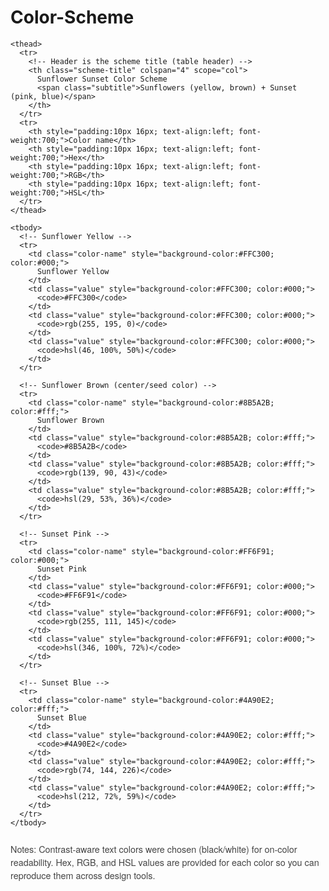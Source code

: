 # Color-Scheme
<!doctype html>
<html lang="en">
<head>
  <meta charset="utf-8" />
  <meta name="viewport" content="width=device-width,initial-scale=1" />
  <title>Sunflower Sunset Color Scheme</title>
  <style>
    :root{
      --name-font: Georgia, "Times New Roman", serif;       /* used for color names */
      --value-font: "Helvetica Neue", Helvetica, Arial, sans-serif; /* used for hex/rgb/hsl values */
    }

    body{
      margin: 24px;
      font-family: var(--value-font);
      background: linear-gradient(180deg, #fffaf0, #ffeef8);
      color: #222;
    }

    table.color-table{
      width: 100%;
      max-width: 900px;
      border-collapse: collapse;
      box-shadow: 0 6px 18px rgba(0,0,0,0.08);
      margin: 0 auto;
      border-radius: 8px;
      overflow: hidden;
    }

    /* Header: the color scheme title (uses fonts from other text in the table) */
    thead th.scheme-title{
      background: linear-gradient(90deg, rgba(255,195,0,0.95), rgba(74,144,226,0.95));
      color: #fff;
      text-align: left;
      padding: 18px 20px;
      font-size: 1.15rem;
      /* header uses both fonts used elsewhere (one or more font styles from table text) */
      font-family: var(--name-font), var(--value-font);
      font-weight: 700;
      letter-spacing: 0.2px;
    }

    thead th.scheme-title span.subtitle{
      display:block;
      font-weight:400;
      font-size:0.85rem;
      opacity:0.95;
      margin-top:6px;
      font-family: var(--value-font);
    }

    thead th:not(.scheme-title){
      padding: 12px 14px;
      text-align: left;
    }

    tbody td{
      padding: 14px 16px;
      border-right: 1px solid rgba(255,255,255,0.06);
      vertical-align: middle;
      font-size: 0.95rem;
    }

    /* Column widths */
    col.name { width: 25%; }
    col.hex  { width: 25%; }
    col.rgb  { width: 25%; }
    col.hsl  { width: 25%; }

    /* Color name text style */
    td.color-name{
      font-family: var(--name-font);
      font-weight: 600;
      font-size: 1rem;
      text-shadow: 0 1px 0 rgba(255,255,255,0.12);
    }

    /* Values use the value font */
    td.value{
      font-family: var(--value-font);
      font-weight: 500;
      font-size: 0.92rem;
      opacity: 0.98;
    }

    /* Make sure table cells don't wrap color codes awkwardly */
    td.value code{
      white-space:nowrap;
      font-family: Menlo, Monaco, Consolas, "Courier New", monospace;
      background: rgba(255,255,255,0.06);
      padding: 2px 6px;
      border-radius: 4px;
      display:inline-block;
    }

    /* Small caption area under the table for notes */
    .note{
      max-width:900px;
      margin: 10px auto 0;
      font-size:0.9rem;
      color:#444;
      text-align:left;
      font-family:var(--value-font);
    }

    /* Responsive */
    @media (max-width:640px){
      thead th.scheme-title{ font-size:1rem; padding:14px; }
      tbody td{ padding:12px; font-size:0.92rem; }
    }
  </style>
</head>
<body>

  <table class="color-table" aria-describedby="scheme-note" role="table">
    <colgroup>
      <col class="name" />
      <col class="hex" />
      <col class="rgb" />
      <col class="hsl" />
    </colgroup>

    <thead>
      <tr>
        <!-- Header is the scheme title (table header) -->
        <th class="scheme-title" colspan="4" scope="col">
          Sunflower Sunset Color Scheme
          <span class="subtitle">Sunflowers (yellow, brown) + Sunset (pink, blue)</span>
        </th>
      </tr>
      <tr>
        <th style="padding:10px 16px; text-align:left; font-weight:700;">Color name</th>
        <th style="padding:10px 16px; text-align:left; font-weight:700;">Hex</th>
        <th style="padding:10px 16px; text-align:left; font-weight:700;">RGB</th>
        <th style="padding:10px 16px; text-align:left; font-weight:700;">HSL</th>
      </tr>
    </thead>

    <tbody>
      <!-- Sunflower Yellow -->
      <tr>
        <td class="color-name" style="background-color:#FFC300; color:#000;">
          Sunflower Yellow
        </td>
        <td class="value" style="background-color:#FFC300; color:#000;">
          <code>#FFC300</code>
        </td>
        <td class="value" style="background-color:#FFC300; color:#000;">
          <code>rgb(255, 195, 0)</code>
        </td>
        <td class="value" style="background-color:#FFC300; color:#000;">
          <code>hsl(46, 100%, 50%)</code>
        </td>
      </tr>

      <!-- Sunflower Brown (center/seed color) -->
      <tr>
        <td class="color-name" style="background-color:#8B5A2B; color:#fff;">
          Sunflower Brown
        </td>
        <td class="value" style="background-color:#8B5A2B; color:#fff;">
          <code>#8B5A2B</code>
        </td>
        <td class="value" style="background-color:#8B5A2B; color:#fff;">
          <code>rgb(139, 90, 43)</code>
        </td>
        <td class="value" style="background-color:#8B5A2B; color:#fff;">
          <code>hsl(29, 53%, 36%)</code>
        </td>
      </tr>

      <!-- Sunset Pink -->
      <tr>
        <td class="color-name" style="background-color:#FF6F91; color:#000;">
          Sunset Pink
        </td>
        <td class="value" style="background-color:#FF6F91; color:#000;">
          <code>#FF6F91</code>
        </td>
        <td class="value" style="background-color:#FF6F91; color:#000;">
          <code>rgb(255, 111, 145)</code>
        </td>
        <td class="value" style="background-color:#FF6F91; color:#000;">
          <code>hsl(346, 100%, 72%)</code>
        </td>
      </tr>

      <!-- Sunset Blue -->
      <tr>
        <td class="color-name" style="background-color:#4A90E2; color:#fff;">
          Sunset Blue
        </td>
        <td class="value" style="background-color:#4A90E2; color:#fff;">
          <code>#4A90E2</code>
        </td>
        <td class="value" style="background-color:#4A90E2; color:#fff;">
          <code>rgb(74, 144, 226)</code>
        </td>
        <td class="value" style="background-color:#4A90E2; color:#fff;">
          <code>hsl(212, 72%, 59%)</code>
        </td>
      </tr>
    </tbody>
  </table>

  <div id="scheme-note" class="note">
    Notes: Contrast-aware text colors were chosen (black/white) for on-color readability. Hex, RGB, and HSL values are provided for each color so you can reproduce them across design tools.
  </div>

</body>
</html>
